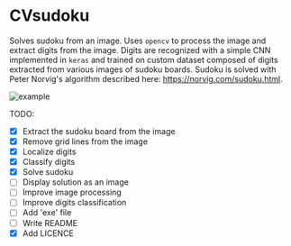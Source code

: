 # CVsudoku

Solves sudoku from an image. Uses `opencv` to process the image and extract digits from the image.
Digits are recognized with a simple CNN implemented in `keras` and trained on custom dataset composed of digits extracted from various images of sudoku boards. Sudoku is solved with Peter Norvig's algorithm described here: https://norvig.com/sudoku.html.

![example](https://i.imgur.com/1oJZ3HN.png)

TODO:
- [x] Extract the sudoku board from the image
- [x] Remove grid lines from the image
- [x] Localize digits 
- [x] Classify digits
- [x] Solve sudoku
- [ ] Display solution as an image
- [ ] Improve image processing
- [ ] Improve digits classification
- [ ] Add 'exe' file
- [ ] Write README
- [x] Add LICENCE
